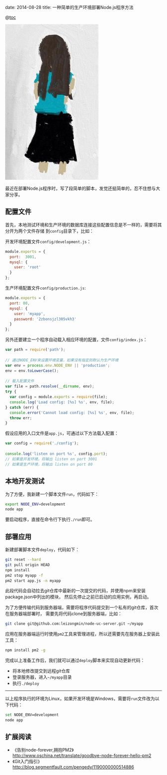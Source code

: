 date:  2014-08-28
title: 一种简单的生产环境部署Node.js程序方法

@[toc](目录)

![我的梦想是成为一名画家](../../images/2014-08/girl.jpg)

最近在部署Node.js程序时，写了段简单的脚本，发觉还挺简单的，忍不住想与大家分享。

## 配置文件

首先，本地测试环境和生产环境的数据库连接这些配置信息是不一样的，需要将其分开为两个文件存储
到`config`目录下，比如：

开发环境配置文件`config/development.js`：

```javascript
module.exports = {
  port:  3001,
  mysql: {
    user: 'root'
  }
};
```

生产环境配置文件`config/production.js`:

```javascript
module.exports = {
  port: 80,
  mysql: {
    user: 'myapp',
    password: '2zbonsjzl305vkh3'
  }
};
```

另外还要建立一个程序自动载入相应环境的配置，文件`config/index.js`：

```javascript
var path = require('path');

// 通过NODE_ENV来设置环境变量，如果没有指定则默认为生产环境
var env = process.env.NODE_ENV || 'production';
env = env.toLowerCase();

// 载入配置文件
var file = path.resolve(__dirname, env);
try {
  var config = module.exports = require(file);
  console.log('Load config: [%s] %s', env, file);
} catch (err) {
  console.error('Cannot load config: [%s] %s', env, file);
  throw err;
}
```

假设应用的入口文件是`app.js`，可通过以下方法载入配置：

```javascript
var config = require('./config');

console.log('listen on port %s', config.port);
// 如果是开发环境，将输出 listen on port 3001
// 如果是生产环境，将输出 listen on port 80
```

## 本地开发测试

为了方便，我新建一个脚本文件`run`，代码如下：

```bash
export NODE_ENV=development
node app
```

要启动程序，直接在命令行下执行`./run`即可。

## 部署应用

新建部署脚本文件`deploy`，代码如下：

```bash
git reset --hard
git pull origin HEAD
npm install
pm2 stop myapp -f
pm2 start app.js -n myapp
```

此段代码会自动拉去git仓库中最新的一次提交的代码，并使用npm来安装package.json中列出的模块，
然后先停止之前已启动的应用实例，再启动。

为了方便传输代码到服务器端，需要将程序代码提交到一个私有的git仓库，首次在服务器端部署时，
需要先将代码clone到服务器端，比如：

```bash
git clone git@github.com:leizongmin/node-uc-server.git ~/myapp
```

应用在服务器端运行时使用`pm2`工具来管理进程，所以还需要先在服务器上安装此工具：

```bash
npm install pm2 -g
```

完成以上准备工作后，我们就可以通过`deploy`脚本来实现自动更新代码：

+ 将本地修改提交到远程git仓库
+ 登录服务器，进入`~/myapp`目录
+ 执行`./deploy`

-------------

以上程序执行的环境为Linux，如果开发环境是Windows，需要将`run`文件改为以下代码：

```bash
set NODE_ENV=development
node app
```

## 扩展阅读

+ 《告别node-forever,拥抱PM2》 http://www.oschina.net/translate/goodbye-node-forever-hello-pm2
+ 《Git入门指引》 http://blog.segmentfault.com/pengedy/1190000000514886
